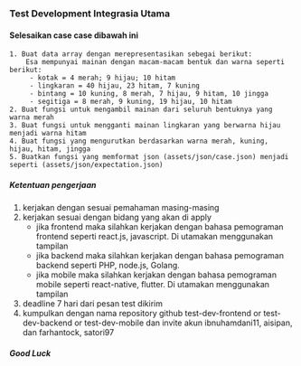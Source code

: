### Test Development Integrasia Utama ###
#### Selesaikan case case dibawah ini ####
    1. Buat data array dengan merepresentasikan sebegai berikut:
        Esa mempunyai mainan dengan macam-macam bentuk dan warna seperti berikut:
         - kotak = 4 merah; 9 hijau; 10 hitam
         - lingkaran = 40 hijau, 23 hitam, 7 kuning
         - bintang = 10 kuning, 8 merah, 7 hijau, 9 hitam, 10 jingga
         - segitiga = 8 merah, 9 kuning, 19 hijau, 10 hitam
    2. Buat fungsi untuk mengambil mainan dari seluruh bentuknya yang warna merah
    3. Buat fungsi untuk mengganti mainan lingkaran yang berwarna hijau menjadi warna hitam
    4. Buat fungsi yang mengurutkan berdasarkan warna merah, kuning, hijau, hitam, jingga
    5. Buatkan fungsi yang memformat json (assets/json/case.json) menjadi seperti (assets/json/expectation.json)

##### Ketentuan pengerjaan #####
1. kerjakan dengan sesuai pemahaman masing-masing
2. kerjakan sesuai dengan bidang yang akan di apply
    - jika frontend maka silahkan kerjakan dengan bahasa pemograman frontend seperti react.js, javascript. Di utamakan menggunakan tampilan
    - jika backend maka silahkan kerjakan dengan bahasa pemograman backend seperti PHP, node.js, Golang.
    - jika mobile maka silahkan kerjakan dengan bahasa pemograman mobile seperti react-native, flutter. Di utamakan menggunakan tampilan
3. deadline 7 hari dari pesan test dikirim
4. kumpulkan dengan nama repository github test-dev-frontend or test-dev-backend or test-dev-mobile dan invite akun ibnuhamdani11, aisipan, dan farhantock, satori97

##### Good Luck #####